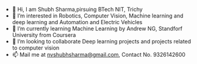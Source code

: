 - 👋 Hi, I am Shubh Sharma,pirsuing BTech NIT, Trichy
- 👀 I’m interested in Robotics, Computer Vision, Machine learning and deep learning and Automation and Electric Vehicles
- 🌱 I’m currently learning Machine Learning by Andrew NG, Standforf University from Coursera
- 💞️ I’m looking to collaborate Deep learning projects and projects related to computer vision
- 📫 Mail me at nvshubhsharma@gmail.com, Contact No. 9326142600


<!---
nvshubhsharma/nvshubhsharma is a ✨ special ✨ repository because its `README.md` (this file) appears on your GitHub profile.
You can click the Preview link to take a look at your changes.
--->
